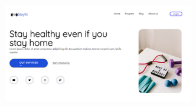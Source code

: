 ![](https://github.com/shivam30072/simple-landing-page-WP-3/blob/main/landing%20page/img/desktop%20page.png)
